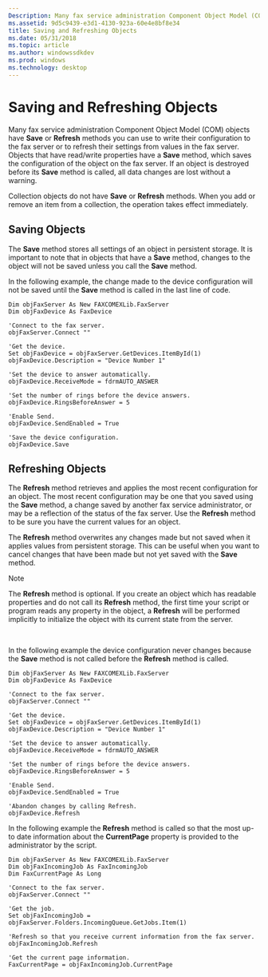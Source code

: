 ```yaml
---
Description: Many fax service administration Component Object Model (COM) objects have Save or Refresh methods you can use to write their configuration to the fax server or to refresh their settings from values in the fax server.
ms.assetid: 9d5c9439-e3d1-4130-923a-60e4e8bf8e34
title: Saving and Refreshing Objects
ms.date: 05/31/2018
ms.topic: article
ms.author: windowssdkdev
ms.prod: windows
ms.technology: desktop
---
```


# Saving and Refreshing Objects

Many fax service administration Component Object Model (COM) objects have **Save** or **Refresh** methods you can use to write their configuration to the fax server or to refresh their settings from values in the fax server. Objects that have read/write properties have a **Save** method, which saves the configuration of the object on the fax server. If an object is destroyed before its **Save** method is called, all data changes are lost without a warning.

Collection objects do not have **Save** or **Refresh** methods. When you add or remove an item from a collection, the operation takes effect immediately.

## Saving Objects

The **Save** method stores all settings of an object in persistent storage. It is important to note that in objects that have a **Save** method, changes to the object will not be saved unless you call the **Save** method.

In the following example, the change made to the device configuration will not be saved until the **Save** method is called in the last line of code.


```
Dim objFaxServer As New FAXCOMEXLib.FaxServer
Dim objFaxDevice As FaxDevice

'Connect to the fax server.
objFaxServer.Connect ""

'Get the device.
Set objFaxDevice = objFaxServer.GetDevices.ItemById(1)
objFaxDevice.Description = "Device Number 1"

'Set the device to answer automatically.
objFaxDevice.ReceiveMode = fdrmAUTO_ANSWER

'Set the number of rings before the device answers.
objFaxDevice.RingsBeforeAnswer = 5

'Enable Send.
objFaxDevice.SendEnabled = True

'Save the device configuration.
objFaxDevice.Save
```



## Refreshing Objects

The **Refresh** method retrieves and applies the most recent configuration for an object. The most recent configuration may be one that you saved using the **Save** method, a change saved by another fax service administrator, or may be a reflection of the status of the fax server. Use the **Refresh** method to be sure you have the current values for an object.

The **Refresh** method overwrites any changes made but not saved when it applies values from persistent storage. This can be useful when you want to cancel changes that have been made but not yet saved with the **Save** method.

> [!Note]  
> The **Refresh** method is optional. If you create an object which has readable properties and do not call its **Refresh** method, the first time your script or program reads any property in the object, a **Refresh** will be performed implicitly to initialize the object with its current state from the server.

 

In the following example the device configuration never changes because the **Save** method is not called before the **Refresh** method is called.


```
Dim objFaxServer As New FAXCOMEXLib.FaxServer
Dim objFaxDevice As FaxDevice

'Connect to the fax server.
objFaxServer.Connect ""

'Get the device.
Set objFaxDevice = objFaxServer.GetDevices.ItemById(1)
objFaxDevice.Description = "Device Number 1"

'Set the device to answer automatically.
objFaxDevice.ReceiveMode = fdrmAUTO_ANSWER

'Set the number of rings before the device answers.
objFaxDevice.RingsBeforeAnswer = 5

'Enable Send.
objFaxDevice.SendEnabled = True

'Abandon changes by calling Refresh.
objFaxDevice.Refresh
```



In the following example the **Refresh** method is called so that the most up-to date information about the **CurrentPage** property is provided to the administrator by the script.


```
Dim objFaxServer As New FAXCOMEXLib.FaxServer
Dim objFaxIncomingJob As FaxIncomingJob
Dim FaxCurrentPage As Long

'Connect to the fax server.
objFaxServer.Connect ""

'Get the job.
Set objFaxIncomingJob = objFaxServer.Folders.IncomingQueue.GetJobs.Item(1)

'Refresh so that you receive current information from the fax server.
objFaxIncomingJob.Refresh

'Get the current page information.
FaxCurrentPage = objFaxIncomingJob.CurrentPage
```



 

 



